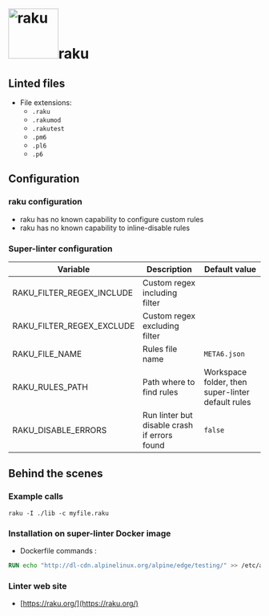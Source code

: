 <!-- markdownlint-disable MD033 MD041 -->
<!-- Generated by .automation/build.py, please do not update manually -->
# <a href="https://raku.org/" target="blank" title="Visit linter Web Site"><img src="https://raku.org/camelia-logo.png" alt="raku" height="100px"></a>raku

## Linted files

- File extensions:
  - `.raku`
  - `.rakumod`
  - `.rakutest`
  - `.pm6`
  - `.pl6`
  - `.p6`

## Configuration

### raku configuration

- raku has no known capability to configure custom rules
- raku has no known capability to inline-disable rules

### Super-linter configuration

| Variable | Description | Default value |
| ----------------- | -------------- | -------------- |
| RAKU_FILTER_REGEX_INCLUDE | Custom regex including filter |  |
| RAKU_FILTER_REGEX_EXCLUDE | Custom regex excluding filter |  |
| RAKU_FILE_NAME | Rules file name | `META6.json` |
| RAKU_RULES_PATH | Path where to find rules | Workspace folder, then super-linter default rules |
| RAKU_DISABLE_ERRORS | Run linter but disable crash if errors found | `false` |

## Behind the scenes

### Example calls

```shell
raku -I ./lib -c myfile.raku
```


### Installation on super-linter Docker image

- Dockerfile commands :
```dockerfile
RUN echo "http://dl-cdn.alpinelinux.org/alpine/edge/testing/" >> /etc/apk/repositories && apk add --update --no-cache rakudo zef
```


### Linter web site
- [https://raku.org/](https://raku.org/)

